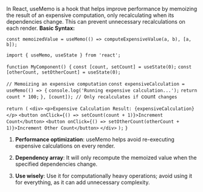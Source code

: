 In React, useMemo is a hook that helps improve performance by memoizing the result of an expensive computation, only recalculating when its dependencies change. This can prevent unnecessary recalculations on each render.
**Basic Syntax:**
```
const memoizedValue = useMemo(() => computeExpensiveValue(a, b), [a, b]);
```
`import { useMemo, useState } from 'react';`

`function MyComponent() {`
  `const [count, setCount] = useState(0);`
  `const [otherCount, setOtherCount] = useState(0);`

  `// Memoizing an expensive computation`
  `const expensiveCalculation = useMemo(() => {`
    `console.log('Running expensive calculation...');`
    `return count * 100;`
  `}, [count]); // Only recalculates if `count` changes`

  `return (`
    `<div>`
      `<p>Expensive Calculation Result: {expensiveCalculation}</p>`
      `<button onClick={() => setCount(count + 1)}>Increment Count</button>`
      `<button onClick={() => setOtherCount(otherCount + 1)}>Increment Other Count</button>`
    `</div>`
  `);`
`}`


1. **Performance optimization**: useMemo helps avoid re-executing expensive calculations on every render.

2. **Dependency array**: It will only recompute the memoized value when the specified dependencies change.

3. **Use wisely**: Use it for computationally heavy operations; avoid using it for everything, as it can add unnecessary complexity.